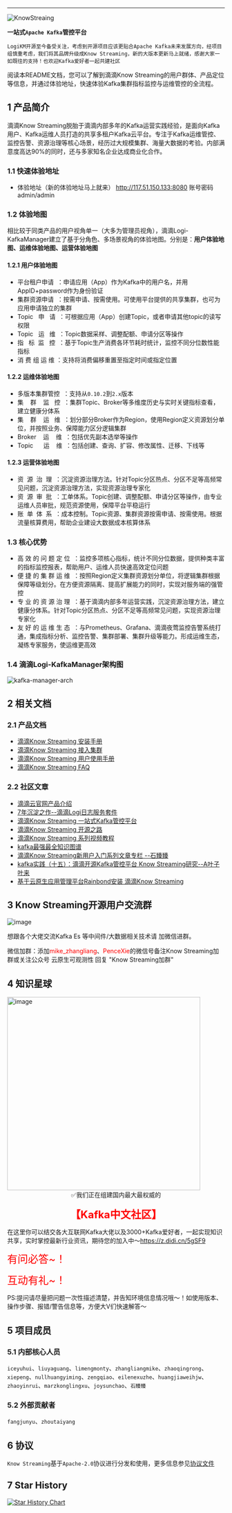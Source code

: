 
---
![KnowStreaing](https://user-images.githubusercontent.com/71620349/183546097-71451983-d00e-4ad4-afb0-43fb597c69a9.png)

**一站式`Apache Kafka`管控平台**

`LogiKM开源至今备受关注，考虑到开源项目应该更贴合Apache Kafka未来发展方向，经项目组慎重考虑，我们将其品牌升级成Know Streaming，新的大版本更新马上就绪，感谢大家一如既往的支持！也欢迎Kafka爱好者一起共建社区`

阅读本README文档，您可以了解到滴滴Know Streaming的用户群体、产品定位等信息，并通过体验地址，快速体验Kafka集群指标监控与运维管控的全流程。


## 1 产品简介
滴滴Know Streaming脱胎于滴滴内部多年的Kafka运营实践经验，是面向Kafka用户、Kafka运维人员打造的共享多租户Kafka云平台。专注于Kafka运维管控、监控告警、资源治理等核心场景，经历过大规模集群、海量大数据的考验。内部满意度高达90%的同时，还与多家知名企业达成商业化合作。

### 1.1 快速体验地址

- 体验地址（新的体验地址马上就来） http://117.51.150.133:8080  账号密码 admin/admin

### 1.2 体验地图
相比较于同类产品的用户视角单一（大多为管理员视角），滴滴Logi-KafkaManager建立了基于分角色、多场景视角的体验地图。分别是：**用户体验地图、运维体验地图、运营体验地图**

#### 1.2.1 用户体验地图
- 平台租户申请&nbsp;&nbsp;：申请应用（App）作为Kafka中的用户名，并用 AppID+password作为身份验证
- 集群资源申请&nbsp;&nbsp;：按需申请、按需使用。可使用平台提供的共享集群，也可为应用申请独立的集群
- Topic&nbsp;&nbsp;&nbsp;申&nbsp;&nbsp;&nbsp;请&nbsp;&nbsp;：可根据应用（App）创建Topic，或者申请其他topic的读写权限
- Topic&nbsp;&nbsp;&nbsp;运&nbsp;&nbsp;&nbsp;维&nbsp;&nbsp;：Topic数据采样、调整配额、申请分区等操作
- 指&nbsp;&nbsp;&nbsp;标&nbsp;&nbsp;监&nbsp;&nbsp;&nbsp;控&nbsp;&nbsp;：基于Topic生产消费各环节耗时统计，监控不同分位数性能指标
- 消&nbsp;费&nbsp;组&nbsp;运&nbsp;维&nbsp;：支持将消费偏移重置至指定时间或指定位置

#### 1.2.2 运维体验地图
- 多版本集群管控&nbsp;&nbsp;：支持从`0.10.2`到`2.x`版本
- 集&nbsp;&nbsp;&nbsp;&nbsp;群&nbsp;&nbsp;&nbsp;&nbsp;监&nbsp;&nbsp;&nbsp;控&nbsp;&nbsp;：集群Topic、Broker等多维度历史与实时关键指标查看，建立健康分体系
- 集&nbsp;&nbsp;&nbsp;&nbsp;群&nbsp;&nbsp;&nbsp;&nbsp;运&nbsp;&nbsp;&nbsp;维&nbsp;&nbsp;：划分部分Broker作为Region，使用Region定义资源划分单位，并按照业务、保障能力区分逻辑集群
- Broker&nbsp;&nbsp;&nbsp;&nbsp;运&nbsp;&nbsp;&nbsp;&nbsp;维&nbsp;&nbsp;：包括优先副本选举等操作
- Topic&nbsp;&nbsp;&nbsp;&nbsp;&nbsp;&nbsp;运&nbsp;&nbsp;&nbsp;&nbsp;维&nbsp;&nbsp;：包括创建、查询、扩容、修改属性、迁移、下线等


#### 1.2.3 运营体验地图
- 资&nbsp;&nbsp;源&nbsp;&nbsp;治&nbsp;&nbsp;理&nbsp;&nbsp;：沉淀资源治理方法。针对Topic分区热点、分区不足等高频常见问题，沉淀资源治理方法，实现资源治理专家化
- 资&nbsp;&nbsp;源&nbsp;&nbsp;审&nbsp;&nbsp;批&nbsp;&nbsp;：工单体系。Topic创建、调整配额、申请分区等操作，由专业运维人员审批，规范资源使用，保障平台平稳运行
- 账&nbsp;&nbsp;单&nbsp;&nbsp;体&nbsp;&nbsp;系&nbsp;&nbsp;：成本控制。Topic资源、集群资源按需申请、按需使用。根据流量核算费用，帮助企业建设大数据成本核算体系

### 1.3 核心优势
- 高&nbsp;效&nbsp;的&nbsp;问&nbsp;题&nbsp;定&nbsp;位&nbsp;&nbsp;：监控多项核心指标，统计不同分位数据，提供种类丰富的指标监控报表，帮助用户、运维人员快速高效定位问题
- 便&nbsp;捷&nbsp;的&nbsp;集&nbsp;群&nbsp;运&nbsp;维&nbsp;&nbsp;：按照Region定义集群资源划分单位，将逻辑集群根据保障等级划分。在方便资源隔离、提高扩展能力的同时，实现对服务端的强管控
- 专&nbsp;业&nbsp;的&nbsp;资&nbsp;源&nbsp;治&nbsp;理&nbsp;&nbsp;：基于滴滴内部多年运营实践，沉淀资源治理方法，建立健康分体系。针对Topic分区热点、分区不足等高频常见问题，实现资源治理专家化
- 友&nbsp;好&nbsp;的&nbsp;运&nbsp;维&nbsp;生&nbsp;态&nbsp;&nbsp;：与Prometheus、Grafana、滴滴夜莺监控告警系统打通，集成指标分析、监控告警、集群部署、集群升级等能力。形成运维生态，凝练专家服务，使运维更高效

### 1.4 滴滴Logi-KafkaManager架构图

![kafka-manager-arch](https://img-ys011.didistatic.com/static/dicloudpub/do1_xgDHNDLj2ChKxctSuf72)


## 2 相关文档

### 2.1 产品文档
- [滴滴Know Streaming 安装手册](docs/install_guide/install_guide_cn.md)
- [滴滴Know Streaming 接入集群](docs/user_guide/add_cluster/add_cluster.md)
- [滴滴Know Streaming 用户使用手册](docs/user_guide/user_guide_cn.md)
- [滴滴Know Streaming FAQ](docs/user_guide/faq.md)

### 2.2 社区文章
- [滴滴云官网产品介绍](https://www.didiyun.com/production/logi-KafkaManager.html)
- [7年沉淀之作--滴滴Logi日志服务套件](https://mp.weixin.qq.com/s/-KQp-Qo3WKEOc9wIR2iFnw)
- [滴滴Know Streaming 一站式Kafka管控平台](https://mp.weixin.qq.com/s/9qSZIkqCnU6u9nLMvOOjIQ)
- [滴滴Know Streaming 开源之路](https://xie.infoq.cn/article/0223091a99e697412073c0d64)
- [滴滴Know Streaming 系列视频教程](https://space.bilibili.com/442531657/channel/seriesdetail?sid=571649)
- [kafka最强最全知识图谱](https://www.szzdzhp.com/kafka/)
- [滴滴Know Streaming新用户入门系列文章专栏 --石臻臻](https://www.szzdzhp.com/categories/LogIKM/)
- [kafka实践（十五）：滴滴开源Kafka管控平台 Know Streaming研究--A叶子叶来](https://blog.csdn.net/yezonggang/article/details/113106244)
- [基于云原生应用管理平台Rainbond安装 滴滴Know Streaming](https://www.rainbond.com/docs/opensource-app/logikm/?channel=logikm)

## 3 Know Streaming开源用户交流群

![image](https://user-images.githubusercontent.com/5287750/111266722-e531d800-8665-11eb-9242-3484da5a3099.png)  

想跟各个大佬交流Kafka Es 等中间件/大数据相关技术请 加微信进群。

微信加群：添加<font color=red>mike_zhangliang</font>、<font color=red>PenceXie</font>的微信号备注Know Streaming加群或关注公众号 云原生可观测性 回复 "Know Streaming加群"

## 4 知识星球

<img width="447" alt="image" src="https://user-images.githubusercontent.com/71620349/147314042-843a371a-48c0-4d9a-a65e-ca40236f3300.png">

<br>
<center>
  ✅我们正在组建国内最大最权威的
</center>
<br>
<center>
<font color=red size=5><b>【Kafka中文社区】</b></font>
</center>
  
在这里你可以结交各大互联网Kafka大佬以及3000+Kafka爱好者，一起实现知识共享，实时掌控最新行业资讯，期待您的加入中～https://z.didi.cn/5gSF9  

<font color=red size=5>有问必答~！  </font>

<font color=red size=5>互动有礼~！  </font>

PS:提问请尽量把问题一次性描述清楚，并告知环境信息情况哦～！如使用版本、操作步骤、报错/警告信息等，方便大V们快速解答～

## 5 项目成员

### 5.1 内部核心人员

`iceyuhui`、`liuyaguang`、`limengmonty`、`zhangliangmike`、`zhaoqingrong`、`xiepeng`、`nullhuangyiming`、`zengqiao`、`eilenexuzhe`、`huangjiaweihjw`、`zhaoyinrui`、`marzkonglingxu`、`joysunchao`、`石臻臻`


### 5.2 外部贡献者

`fangjunyu`、`zhoutaiyang`


## 6 协议

`Know Streaming`基于`Apache-2.0`协议进行分发和使用，更多信息参见[协议文件](./LICENSE)

## 7 Star History

[![Star History Chart](https://api.star-history.com/svg?repos=didi/KnowStreaming&type=Date)](https://star-history.com/#didi/KnowStreaming&Date)

